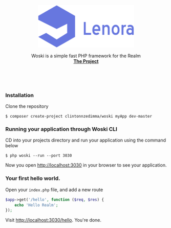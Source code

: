  <p align="center"><img src="assets/img/logo.png" width="300"></p>
 
 <p align="center">	
  	 Woski is a simple fast PHP framework for the Realm
    <br />
    <a href="https://www.woski.xyz" target="_blank"><strong>The Project</strong></a>    <br />
    <br />
  </p>
 </p> 


<br/><br/>

### Installation

Clone the repository

```shell
$ composer create-project clintonnzedimma/woski myApp dev-master
```





### Running your application through Woski CLI
CD into your projects directory and run your application using the command below

```shell
$ php woski --run --port 3030
```

Now you open [http://localhost:3030](http://localhost:3030) in your browser to see your application.

### Your first hello world.
Open your `index.php` file, and add a new route

```php
$app->get('/hello', function ($req, $res) {
    echo 'Hello Realm';
});
```

Visit [http://localhost:3030/hello](http://localhost:3030/hello). You're done.
